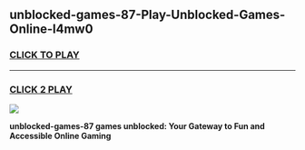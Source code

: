 
## unblocked-games-87-Play-Unblocked-Games-Online-l4mw0
<h3>
<a href="https://premium76.site?title=unblocked-games-87&ref=24A">CLICK TO PLAY</a></h3>
<hr>

<h3>
<a href="https://premium76.site?title=unblocked-games-87&ref=24A">CLICK 2 PLAY</a>
  
</h3>

<a href="https://premium76.site?title=unblocked-games-87&ref=24A"><img src="https://clearcache.store/games.png"></a>


**unblocked-games-87 games unblocked: Your Gateway to Fun and Accessible Online Gaming**
